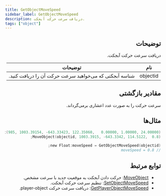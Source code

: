 ```yaml
---
title: GetObjectMoveSpeed
sidebar_label: GetObjectMoveSpeed
description: دریافت سرعت حرکت آبجکت.
tags: ["object"]
---
```


<div dir="rtl" style={{ textAlign: "right" }}>

<VersionWarn version='omp v1.1.0.2612' />

## توضیحات

دریافت سرعت حرکت آبجکت.

| نام      | توضیحات                                       |
|----------|----------------------------------------------|
| objectid | شناسه آبجکتی که می‌خواهید سرعت حرکت آن را دریافت کنید. |

## مقادیر بازگشتی

سرعت حرکت را به صورت عدد اعشاری برمی‌گرداند.

## مثال‌ها

```c
new objectid = CreateObject(985, 1003.39154, -643.33423, 122.35060,   0.00000, 1.00000, 24.00000);
MoveObject(objectid, 1003.3915, -643.3342, 114.5122,  0.8);

new Float:moveSpeed = GetObjectMoveSpeed(objectid);
// moveSpeed = 0.8
```

## توابع مرتبط

- [MoveObject](MoveObject): حرکت دادن آبجکت به موقعیت جدید با سرعت مشخص.
- [SetObjectMoveSpeed](SetObjectMoveSpeed): تنظیم سرعت حرکت آبجکت.
- [GetPlayerObjectMoveSpeed](GetPlayerObjectMoveSpeed): دریافت سرعت حرکت player-object.

</div>